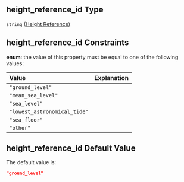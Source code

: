 ## height\_reference\_id Type

`string` ([Height Reference](iea43_wra_data_model-definitions-height-reference.md))

## height\_reference\_id Constraints

**enum**: the value of this property must be equal to one of the following values:

| Value                        | Explanation |
| :--------------------------- | :---------- |
| `"ground_level"`             |             |
| `"mean_sea_level"`           |             |
| `"sea_level"`                |             |
| `"lowest_astronomical_tide"` |             |
| `"sea_floor"`                |             |
| `"other"`                    |             |

## height\_reference\_id Default Value

The default value is:

```json
"ground_level"
```

